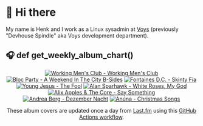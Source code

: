 # 👋 Hi there

My name is Henk and I work as a Linux sysadmin at <a href="https://www.voys.co/about/">Voys</a> (previously "Devhouse Spindle" aka Voys development department).

## 🎧 def get_weekly_album_chart()
<!-- lastfm -->
<p align="center"><a href="https://www.last.fm/music/Working+Men%27s+Club/Working+Men%27s+Club"><img src="https://lastfm.freetls.fastly.net/i/u/64s/1e9e387a420aff7a59c7f341b64606de.jpg" title="Working Men's Club - Working Men's Club"></a> <a href="https://www.last.fm/music/Bloc+Party/A+Weekend+In+The+City+B-Sides"><img src="https://lastfm.freetls.fastly.net/i/u/64s/f98c4e0aebdcc2be8612b198d132e37d.jpg" title="Bloc Party - A Weekend In The City B-Sides"></a> <a href="https://www.last.fm/music/Fontaines+D.C./Skinty+Fia"><img src="https://lastfm.freetls.fastly.net/i/u/64s/c1088d391eb750551dc6bd1e8238ffcd.jpg" title="Fontaines D.C. - Skinty Fia"></a> <a href="https://www.last.fm/music/Young+Jesus/The+Fool"><img src="https://lastfm.freetls.fastly.net/i/u/64s/1bddddb6c912072074b892d16ba1a052.jpg" title="Young Jesus - The Fool"></a> <a href="https://www.last.fm/music/Alan+Sparhawk/White+Roses,+My+God"><img src="https://lastfm.freetls.fastly.net/i/u/64s/23218bf777b002c5c38103b1f9c441a1.png" title="Alan Sparhawk - White Roses, My God"></a> <a href="https://www.last.fm/music/Alix+Apples+&+The+Core/Say+Something"><img src="https://lastfm.freetls.fastly.net/i/u/64s/e733cd9a0f19a774511f2da36e5cfd5a.png" title="Alix Apples & The Core - Say Something"></a> <a href="https://www.last.fm/music/Andrea+Berg/Dezember+Nacht"><img src="https://lastfm.freetls.fastly.net/i/u/64s/5659b78a4616414d9186617c67e393ff.png" title="Andrea Berg - Dezember Nacht"></a> <a href="https://www.last.fm/music/An%C3%BAna/Christmas+Songs"><img src="https://lastfm.freetls.fastly.net/i/u/64s/6db8ab4d45a18b0393bd7e7100402cc6.jpg" title="Anúna - Christmas Songs"></a> </p>

<p align="center">These album covers are updated once a day from <a href="https://www.last.fm/user/hbokh">Last.fm</a> using this <a href="https://github.com/marketplace/actions/lastfm-to-markdown">GitHub Actions workflow</a>.</p>
